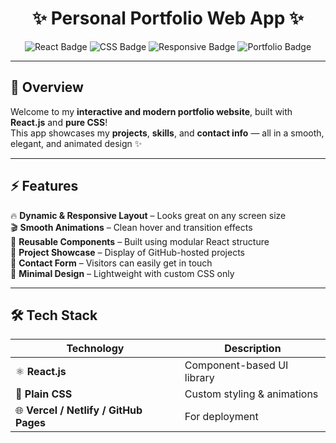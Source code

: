 <h1 align="center">
  ✨ Personal Portfolio Web App ✨
</h1>

<p align="center">
  <img src="https://img.shields.io/badge/React.js-61DAFB?style=for-the-badge&logo=react&logoColor=black" alt="React Badge" />
  <img src="https://img.shields.io/badge/CSS3-1572B6?style=for-the-badge&logo=css3&logoColor=white" alt="CSS Badge" />
  <img src="https://img.shields.io/badge/Responsive-Design-green?style=for-the-badge" alt="Responsive Badge" />
  <img src="https://img.shields.io/badge/Portfolio-Live-blueviolet?style=for-the-badge" alt="Portfolio Badge" />
</p>

---

## 🎨 Overview  

Welcome to my **interactive and modern portfolio website**, built with **React.js** and **pure CSS**!  
This app showcases my **projects**, **skills**, and **contact info** — all in a smooth, elegant, and animated design ✨  

---

## ⚡ Features  

🔥 **Dynamic & Responsive Layout** – Looks great on any screen size  
🎬 **Smooth Animations** – Clean hover and transition effects  
🧩 **Reusable Components** – Built using modular React structure  
📁 **Project Showcase** – Display of GitHub-hosted projects  
💬 **Contact Form** – Visitors can easily get in touch  
🌈 **Minimal Design** – Lightweight with custom CSS only  

---

## 🛠️ Tech Stack  

| Technology | Description |
|-------------|-------------|
| ⚛️ **React.js** | Component-based UI library |
| 🎨 **Plain CSS** | Custom styling & animations |
| 🌐 **Vercel / Netlify / GitHub Pages** | For deployment |
